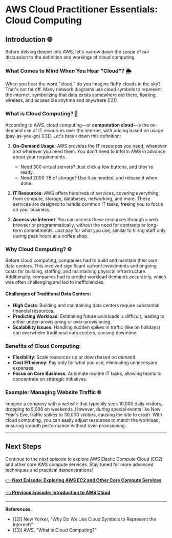 # AWS Cloud Practitioner Essentials: Cloud Computing

## Introduction 🌐

Before delving deeper into AWS, let's narrow down the scope of our discussion to the definition and workings of cloud computing.

### What Comes to Mind When You Hear "Cloud"? 🌦️
When you hear the word "cloud," do you imagine fluffy clouds in the sky? That's not far off. Many network diagrams use cloud symbols to represent the internet, symbolizing that data exists somewhere out there, floating, wireless, and accessible anytime and anywhere [[2]].

### What is Cloud Computing? 🚀
According to AWS, cloud computing—or **computation cloud**—is the on-demand use of IT resources over the internet, with pricing based on usage (pay-as-you-go) [[3]]. Let's break down this definition:

1. **On-Demand Usage**: AWS provides the IT resources you need, whenever and wherever you need them. You don't need to inform AWS in advance about your requirements.
   - Need 300 virtual servers? Just click a few buttons, and they're ready.
   - Need 2000 TB of storage? Use it as needed, and release it when done.

2. **IT Resources**: AWS offers hundreds of services, covering everything from compute, storage, databases, networking, and more. These services are designed to handle common IT tasks, freeing you to focus on your business.

3. **Access via Internet**: You can access these resources through a web browser or programmatically, without the need for contracts or long-term commitments. Just pay for what you use, similar to hiring staff only during peak hours at a coffee shop.

### Why Cloud Computing? ⚙️
Before cloud computing, companies had to build and maintain their own data centers. This involved significant upfront investments and ongoing costs for building, staffing, and maintaining physical infrastructure. Additionally, companies had to predict workload demands accurately, which was often challenging and led to inefficiencies.

#### Challenges of Traditional Data Centers:
- **High Costs**: Building and maintaining data centers require substantial financial resources.
- **Predicting Workload**: Estimating future workloads is difficult, leading to either under-provisioning or over-provisioning.
- **Scalability Issues**: Handling sudden spikes in traffic (like on holidays) can overwhelm traditional data centers, causing downtime.

### Benefits of Cloud Computing:
- **Flexibility**: Scale resources up or down based on demand.
- **Cost Efficiency**: Pay only for what you use, eliminating unnecessary expenses.
- **Focus on Core Business**: Automate routine IT tasks, allowing teams to concentrate on strategic initiatives.

### Example: Managing Website Traffic 🌐
Imagine a company with a website that typically sees 10,000 daily visitors, dropping to 5,000 on weekends. However, during special events like New Year's Eve, traffic spikes to 30,000 visitors, causing the site to crash. With cloud computing, you can easily adjust resources to match the workload, ensuring smooth performance without over-provisioning.

---

## Next Steps
Continue to the next episode to explore AWS Elastic Compute Cloud (EC2) and other core AWS compute services. Stay tuned for more advanced techniques and practical demonstrations!

[👉 **Next Episode: Exploring AWS EC2 and Other Core Compute Services**](next-episode.md)

[👈 **Previous Episode: Introduction to AWS Cloud**](previous-episode.md)

---

**References:**
- [[2]] New Yorker, "Why Do We Use Cloud Symbols to Represent the Internet?"
- [[3]] AWS, "What is Cloud Computing?"